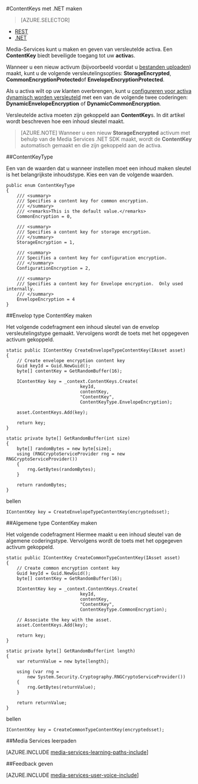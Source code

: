 <properties 
    pageTitle="ContentKeys met .NET maken" 
    description="Informatie over het maken van inhoud toetsen die beveiligde toegang tot activa bieden." 
    services="media-services" 
    documentationCenter="" 
    authors="Juliako" 
    manager="erikre" 
    editor=""/>

<tags 
    ms.service="media-services" 
    ms.workload="media" 
    ms.tgt_pltfrm="na" 
    ms.devlang="na" 
    ms.topic="article" 
    ms.date="09/26/2016"
    ms.author="juliako"/>


#<a name="create-contentkeys-with-net"></a>ContentKeys met .NET maken

> [AZURE.SELECTOR]
- [REST](media-services-rest-create-contentkey.md)
- [.NET](media-services-dotnet-create-contentkey.md)

Media-Services kunt u maken en geven van versleutelde activa. Een **ContentKey** biedt beveiligde toegang tot uw **activa**s. 

Wanneer u een nieuw activum (bijvoorbeeld voordat u [bestanden uploaden](media-services-dotnet-upload-files.md)) maakt, kunt u de volgende versleutelingsopties: **StorageEncrypted**, **CommonEncryptionProtected**of **EnvelopeEncryptionProtected**. 

Als u activa wilt op uw klanten overbrengen, kunt u [configureren voor activa dynamisch worden versleuteld](media-services-dotnet-configure-asset-delivery-policy.md) met een van de volgende twee coderingen: **DynamicEnvelopeEncryption** of **DynamicCommonEncryption**.

Versleutelde activa moeten zijn gekoppeld aan **ContentKey**s. In dit artikel wordt beschreven hoe een inhoud sleutel maakt.

>[AZURE.NOTE] Wanneer u een nieuw **StorageEncrypted** activum met behulp van de Media Services .NET SDK maakt, wordt de **ContentKey** automatisch gemaakt en die zijn gekoppeld aan de activa.

##<a name="contentkeytype"></a>ContentKeyType

Een van de waarden dat u wanneer instellen moet een inhoud maken sleutel is het belangrijkste inhoudstype. Kies een van de volgende waarden. 

    public enum ContentKeyType
    {
        /// <summary>
        /// Specifies a content key for common encryption.
        /// </summary>
        /// <remarks>This is the default value.</remarks>
        CommonEncryption = 0,

        /// <summary>
        /// Specifies a content key for storage encryption.
        /// </summary>
        StorageEncryption = 1,

        /// <summary>
        /// Specifies a content key for configuration encryption.
        /// </summary>
        ConfigurationEncryption = 2,

        /// <summary>
        /// Specifies a content key for Envelope encryption.  Only used internally.
        /// </summary>
        EnvelopeEncryption = 4
    }

##<a id="envelope_contentkey"></a>Envelop type ContentKey maken

Het volgende codefragment een inhoud sleutel van de envelop versleutelingstype gemaakt. Vervolgens wordt de toets met het opgegeven activum gekoppeld.

    static public IContentKey CreateEnvelopeTypeContentKey(IAsset asset)
    {
        // Create envelope encryption content key
        Guid keyId = Guid.NewGuid();
        byte[] contentKey = GetRandomBuffer(16);

        IContentKey key = _context.ContentKeys.Create(
                                keyId,
                                contentKey,
                                "ContentKey",
                                ContentKeyType.EnvelopeEncryption);

        asset.ContentKeys.Add(key);

        return key;
    }

    static private byte[] GetRandomBuffer(int size)
    {
        byte[] randomBytes = new byte[size];
        using (RNGCryptoServiceProvider rng = new RNGCryptoServiceProvider())
        {
            rng.GetBytes(randomBytes);
        }

        return randomBytes;
    }

bellen

    IContentKey key = CreateEnvelopeTypeContentKey(encryptedsset);



##<a id="common_contentkey"></a>Algemene type ContentKey maken    

Het volgende codefragment Hiermee maakt u een inhoud sleutel van de algemene coderingstype. Vervolgens wordt de toets met het opgegeven activum gekoppeld.

    static public IContentKey CreateCommonTypeContentKey(IAsset asset)
    {
        // Create common encryption content key
        Guid keyId = Guid.NewGuid();
        byte[] contentKey = GetRandomBuffer(16);

        IContentKey key = _context.ContentKeys.Create(
                                keyId,
                                contentKey,
                                "ContentKey",
                                ContentKeyType.CommonEncryption);

        // Associate the key with the asset.
        asset.ContentKeys.Add(key);

        return key;
    }

    static private byte[] GetRandomBuffer(int length)
    {
        var returnValue = new byte[length];

        using (var rng =
            new System.Security.Cryptography.RNGCryptoServiceProvider())
        {
            rng.GetBytes(returnValue);
        }

        return returnValue;
    }
bellen

    IContentKey key = CreateCommonTypeContentKey(encryptedsset); 


##<a name="media-services-learning-paths"></a>Media Services leerpaden

[AZURE.INCLUDE [media-services-learning-paths-include](../../includes/media-services-learning-paths-include.md)]

##<a name="provide-feedback"></a>Feedback geven

[AZURE.INCLUDE [media-services-user-voice-include](../../includes/media-services-user-voice-include.md)]
